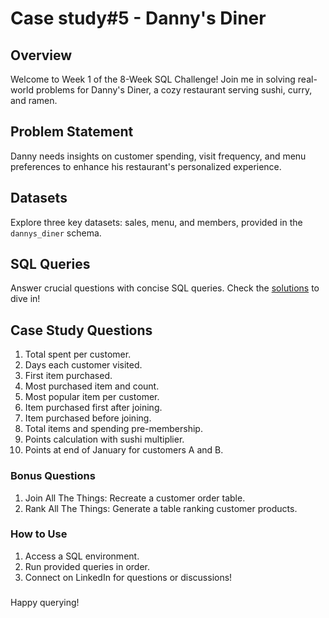 # Case study#5 - Danny's Diner 

## Overview
Welcome to Week 1 of the 8-Week SQL Challenge! Join me in solving real-world problems for Danny's Diner, a cozy restaurant serving sushi, curry, and ramen.

## Problem Statement
Danny needs insights on customer spending, visit frequency, and menu preferences to enhance his restaurant's personalized experience. 

## Datasets
Explore three key datasets: sales, menu, and members, provided in the `dannys_diner` schema.

## SQL Queries
Answer crucial questions with concise SQL queries. Check the [solutions](https://github.com/roysushmita/8-weeks-SQL-challenge/blob/main/case%20study_1/case_Study1(danny's%20dinner).sql) to dive in!

## Case Study Questions
1. Total spent per customer.
2. Days each customer visited.
3. First item purchased.
4. Most purchased item and count.
5. Most popular item per customer.
6. Item purchased first after joining.
7. Item purchased before joining.
8. Total items and spending pre-membership.
9. Points calculation with sushi multiplier.
10. Points at end of January for customers A and B.

### Bonus Questions
1. Join All The Things: Recreate a customer order table.
2. Rank All The Things: Generate a table ranking customer products.

### How to Use
1. Access a SQL environment.
2. Run provided queries in order.
3. Connect on LinkedIn  for questions or discussions!

###
Happy querying!